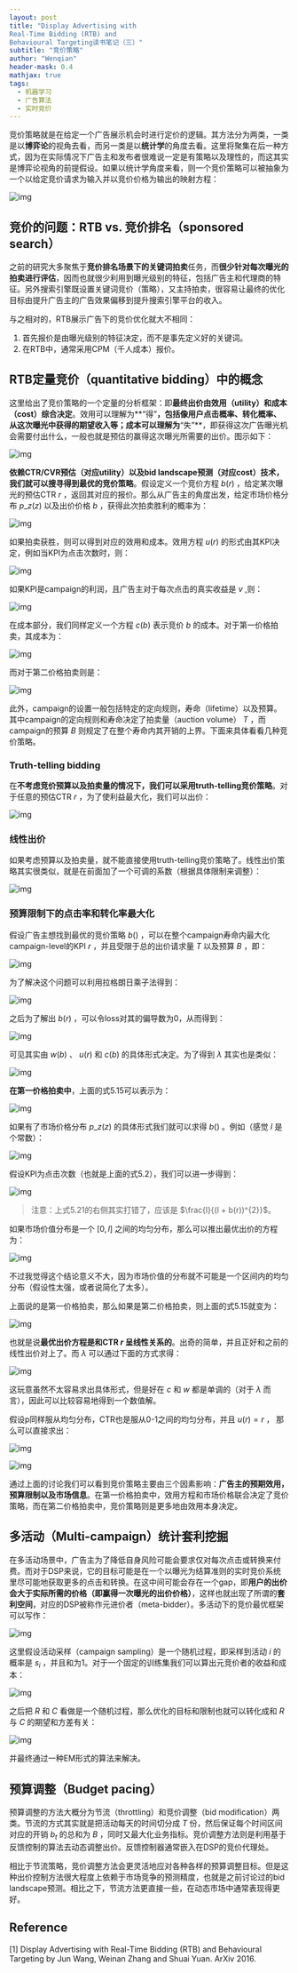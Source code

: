 ```yaml
---
layout: post
title: "Display Advertising with
Real-Time Bidding (RTB) and
Behavioural Targeting读书笔记（三）"
subtitle: "竞价策略"
author: "Wenqian"
header-mask: 0.4
mathjax: true
tags:
  - 机器学习
  - 广告算法
  - 实时竞价
---
```


竞价策略就是在给定一个广告展示机会时进行定价的逻辑。其方法分为两类，一类是以**博弈论**的视角去看，而另一类是以**统计学**的角度去看。这里将聚集在后一种方式，因为在实际情况下广告主和发布者很难说一定是有策略以及理性的，而这其实是博弈论视角的前提假设。如果以统计学角度来看，则一个竞价策略可以被抽象为一个以给定竞价请求为输入并以竞价价格为输出的映射方程：

![img](/img/in-post/advertising/bidding-strategy.png)

## 竞价的问题：RTB vs. 竞价排名（sponsored search）
之前的研究大多聚焦于**竞价排名场景下的关键词拍卖**任务，而**很少针对每次曝光的拍卖进行评估**，因而也就很少利用到曝光级别的特征，包括广告主和代理商的特征。另外搜索引擎既设置关键词竞价（策略），又主持拍卖，很容易让最终的优化目标由提升广告主的广告效果偏移到提升搜索引擎平台的收入。

与之相对的，RTB展示广告下的竞价优化就大不相同：

1. 首先报价是由曝光级别的特征决定，而不是事先定义好的关键词。
2. 在RTB中，通常采用CPM（千人成本）报价。

## RTB定量竞价（quantitative bidding）中的概念
这里给出了竞价策略的一个定量的分析框架：即**最终出价由效用（utility）和成本（cost）综合决定**。效用可以理解为**“得”**，包括像用户点击概率、转化概率、从这次曝光中获得的期望收入等；成本可以理解为**“失”**，即获得这次广告曝光机会需要付出什么，一般也就是预估的赢得这次曝光所需要的出价。图示如下：

![img](/img/in-post/advertising/quantitative-bidding.png)

**依赖CTR/CVR预估（对应utility）以及bid landscape预测（对应cost）技术，我们就可以搜寻得到最优的竞价策略**。假设定义一个竞价方程 $b(r)$ ，给定某次曝光的预估CTR $r$ ，返回其对应的报价。那么从广告主的角度出发，给定市场价格分布 $p\_{z}(z)$ 以及出价价格 $b$ ，获得此次拍卖胜利的概率为：

![img](/img/in-post/advertising/formula16.png)

如果拍卖获胜，则可以得到对应的效用和成本。效用方程 $u(r)$ 的形式由其KPI决定，例如当KPI为点击次数时，则：

![img](/img/in-post/advertising/formula17.png)

如果KPI是campaign的利润，且广告主对于每次点击的真实收益是 $v$ ,则：

![img](/img/in-post/advertising/formula18.png)

在成本部分，我们同样定义一个方程 $c(b)$ 表示竞价 $b$ 的成本。对于第一价格拍卖，其成本为：

![img](/img/in-post/advertising/formula19.png)

而对于第二价格拍卖则是：

![img](/img/in-post/advertising/formula20.png)

此外，campaign的设置一般包括特定的定向规则，寿命（lifetime）以及预算。其中campaign的定向规则和寿命决定了拍卖量（auction volume） $T$ ，而campaign的预算 $B$ 则规定了在整个寿命内其开销的上界。下面来具体看看几种竞价策略。

### Truth-telling bidding
在**不考虑竞价预算以及拍卖量的情况下，我们可以采用truth-telling竞价策略**。对于任意的预估CTR $r$ ，为了使利益最大化，我们可以出价：

![img](/img/in-post/advertising/formula21.png)

### 线性出价
如果考虑预算以及拍卖量，就不能直接使用truth-telling竞价策略了。线性出价策略其实很类似，就是在前面加了一个可调的系数（根据具体限制来调整）：

![img](/img/in-post/advertising/formula22.png)

### 预算限制下的点击率和转化率最大化
假设广告主想找到最优的竞价策略 $b()$ ，可以在整个campaign寿命内最大化campaign-level的KPI $r$ ，并且受限于总的出价请求量 $T$ 以及预算 $B$ ，即：

![img](/img/in-post/advertising/formula23.png)

为了解决这个问题可以利用拉格朗日乘子法得到：

![img](/img/in-post/advertising/formula24.png)

之后为了解出 $b(r)$ ，可以令loss对其的偏导数为0，从而得到：

![img](/img/in-post/advertising/formula25.png)

可见其实由 $w(b)$ 、 $u(r)$ 和 $c(b)$ 的具体形式决定。为了得到 $\lambda$ 其实也是类似：

![img](/img/in-post/advertising/formula26.png)

**在第一价格拍卖中**，上面的式5.15可以表示为：

![img](/img/in-post/advertising/formula27.png)

如果有了市场价格分布 $p\_{z}(z)$ 的具体形式我们就可以求得 $b()$ 。例如（感觉 $l$ 是个常数）：

![img](/img/in-post/advertising/formula28.png)

假设KPI为点击次数（也就是上面的式5.2），我们可以进一步得到：

![img](/img/in-post/advertising/formula29.png)

> 注意：上式5.21的右侧其实打错了，应该是 $\frac{l}{(l + b(r))^{2}}$。

如果市场价值分布是一个 $[0,l]$ 之间的均匀分布，那么可以推出最优出价的方程为：

![img](/img/in-post/advertising/formula30.png)

不过我觉得这个结论意义不大，因为市场价值的分布就不可能是一个区间内的均匀分布（假设性太强，或者说简化了太多）。

上面说的是第一价格拍卖，那么如果是第二价格拍卖，则上面的式5.15就变为：

![img](/img/in-post/advertising/formula31.png)

也就是说**最优出价方程是和CTR $r$ 呈线性关系的**。出奇的简单，并且正好和之前的线性出价对上了。而 $\lambda$ 可以通过下面的方式求得：

![img](/img/in-post/advertising/formula32.png)

这玩意虽然不太容易求出具体形式，但是好在 $c$ 和 $w$ 都是单调的（对于 $\lambda$ 而言），因此可以比较容易地得到一个数值解。

假设p同样服从均匀分布，CTR也是服从0-1之间的均匀分布，并且 $u(r) = r$ ， 那么可以直接求出：

![img](/img/in-post/advertising/formula33.png)

![img](/img/in-post/advertising/formula34.png)

通过上面的讨论我们可以看到竞价策略主要由三个因素影响：**广告主的预期效用，预算限制以及市场信息**。在第一价格拍卖中，效用方程和市场价格联合决定了竞价策略，而在第二价格拍卖中，竞价策略则是更多地由效用本身决定。

## 多活动（Multi-campaign）统计套利挖掘
在多活动场景中，广告主为了降低自身风险可能会要求仅对每次点击或转换来付费。而对于DSP来说，它的目标可能是在一个以曝光为结算准则的实时竞价系统里尽可能地获取更多的点击和转换。在这中间可能会存在一个gap，即**用户的出价会大于实际所需的价格（即赢得一次曝光的出价价格）**，这样也就出现了所谓的**套利空间**，对应的DSP被称作元进价者（meta-bidder）。多活动下的竞价最优框架可以写作：

![img](/img/in-post/advertising/formula35.png)

这里假设活动采样（campaign sampling）是一个随机过程，即采样到活动 $i$ 的概率是 $s_i$ ，并且和为1。对于一个固定的训练集我们可以算出元竞价者的收益和成本：

![img](/img/in-post/advertising/formula36.png)

之后把 $R$ 和 $C$ 看做是一个随机过程，那么优化的目标和限制也就可以转化成和 $R$ 与 $C$ 的期望和方差有关：

![img](/img/in-post/advertising/formula37.png)

并最终通过一种EM形式的算法来解决。

## 预算调整（Budget pacing）
预算调整的方法大概分为节流（throttling）和竞价调整（bid modification）两类。节流的方式其实就是把活动每天的时间切分成 $T$ 份，然后保证每个时间区间对应的开销 $b_t$ 的总和为 $B$ ，同时又最大化业务指标。竞价调整方法则是利用基于反馈控制的算法去动态调整出价。反馈控制器通常嵌入在DSP的竞价代理处。

相比于节流策略，竞价调整方法会更灵活地应对各种各样的预算调整目标。但是这种出价控制方法很大程度上依赖于市场竞争的预测精度，也就是之前讨论过的bid landscape预测。相比之下，节流方法更直接一些，在动态市场中通常表现得更好。

## Reference
[1] Display Advertising with Real-Time Bidding (RTB) and Behavioural Targeting by Jun Wang, Weinan Zhang and Shuai Yuan. ArXiv 2016.
